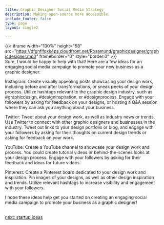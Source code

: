 ```yaml
---
title: Graphic Designer Social Media Strategy
description: Making open-source more accessible.
include_footer: false
type: page
layout: single2

---
```


{{< iframe width="100%" height="58" src="https://dfgnflfqxk4ps.cloudfront.net/Rosamund/graphicdesigner/graphicdesigner.mp3" frameborder="0" style="border:0" >}}<br>
Sure, I would be happy to help with that! Here are a few ideas for an engaging social media campaign to promote your new business as a graphic designer:

Instagram: Create visually appealing posts showcasing your design work, including before and after transformations, or sneak peeks of your design process. Utilize hashtags relevant to the graphic design industry, such as #graphicdesign, #designinspiration, or #designprocess. Engage with your followers by asking for feedback on your designs, or hosting a Q&A session where they can ask you anything about your business.

Twitter: Tweet about your design work, as well as industry news or trends. Use Twitter to connect with other graphic designers and businesses in the industry. Tweet out links to your design portfolio or blog, and engage with your followers by asking for their thoughts on current design trends or asking for feedback on your work.

YouTube: Create a YouTube channel to showcase your design work and process. You could create tutorial videos or behind-the-scenes looks at your design process. Engage with your followers by asking for their feedback and ideas for future videos.

Pinterest: Create a Pinterest board dedicated to your design work and inspiration. Pin images of your designs, as well as other design inspiration and trends. Utilize relevant hashtags to increase visibility and engagement with your followers.

I hope these ideas help get you started on creating an engaging social media campaign to promote your business as a graphic designer!

<br>
<a href="https://workdojos.com/graphicdesigner/startup">next: startup ideas</a>
</p>